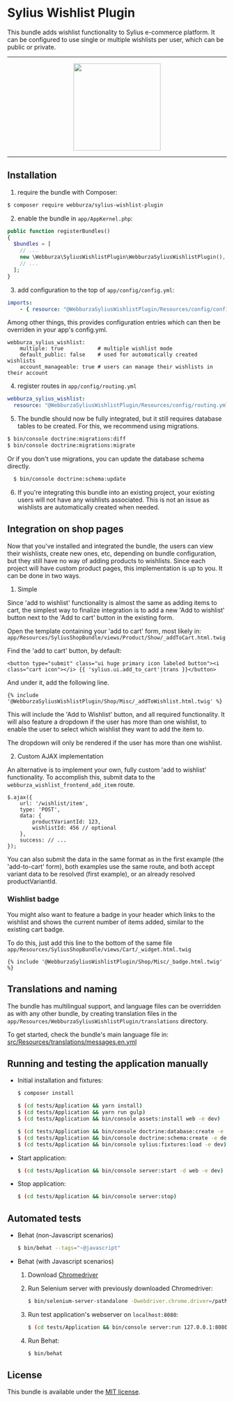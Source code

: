 # Sylius Wishlist Plugin

This bundle adds wishlist functionality to Sylius e-commerce platform. It can be configured
to use single or multiple wishlists per user, which can be public or private.

---

<p align="center"><a href="https://sylius.com/plugins/" target="_blank"><img src="https://sylius.com/assets/badge-approved-by-sylius.png" width="200"></a></p>

---

## Installation

  1. require the bundle with Composer:

  ```bash
  $ composer require webburza/sylius-wishlist-plugin
  ```

  2. enable the bundle in `app/AppKernel.php`:

  ```php
  public function registerBundles()
  {
    $bundles = [
      // ...
      new \Webburza\SyliusWishlistPlugin\WebburzaSyliusWishlistPlugin(),
      // ...
    ];
  }
  ```

  3. add configuration to the top of `app/config/config.yml`:

  ```yaml
  imports:
      - { resource: "@WebburzaSyliusWishlistPlugin/Resources/config/config.yml" }
  ```

  Among other things, this provides configuration entries which can then be overriden
  in your app's config.yml.

  ```
  webburza_sylius_wishlist:
      multiple: true           # multiple wishlist mode
      default_public: false    # used for automatically created wishlists
      account_manageable: true # users can manage their wishlists in their account
  ```

  4. register routes in `app/config/routing.yml`

  ```yaml
  webburza_sylius_wishlist:
    resource: "@WebburzaSyliusWishlistPlugin/Resources/config/routing.yml"
  ```

  5. The bundle should now be fully integrated, but it still requires
  database tables to be created. For this, we recommend using migrations.
  
  ```bash
  $ bin/console doctrine:migrations:diff
  $ bin/console doctrine:migrations:migrate
  ```
  
  Or if you don't use migrations, you can update the database schema directly.
  
  ```bash
    $ bin/console doctrine:schema:update
  ```

  6. If you're integrating this bundle into an existing project, your existing
  users will not have any wishlists associated. This is not an issue as wishlists
  are automatically created when needed.

## Integration on shop pages

Now that you've installed and integrated the bundle, the users can view their wishlists,
create new ones, etc, depending on bundle configuration, but they still have no way of
adding products to wishlists. Since each project will have custom product pages,
this implementation is up to you. It can be done in two ways.

  1. Simple

  Since 'add to wishlist' functionality is almost the same as adding items to cart,
  the simplest way to finalize integration is to add a new 'Add to wishlist' button
  next to the 'Add to cart' button in the existing form.

  Open the template containing your 'add to cart' form, most likely in:
  `app/Resources/SyliusShopBundle/views/Product/Show/_addToCart.html.twig`

  Find the 'add to cart' button, by default:
  ```
  <button type="submit" class="ui huge primary icon labeled button"><i class="cart icon"></i> {{ 'sylius.ui.add_to_cart'|trans }}</button>
  ```

  And under it, add the following line.
  ```
  {% include '@WebburzaSyliusWishlistPlugin/Shop/Misc/_addToWishlist.html.twig' %}
  ```
  
  This will include the 'Add to Wishlist' button, and all required functionality.
  It will also feature a dropdown if the user has more than one wishlist,
  to enable the user to select which wishlist they want to add the item to.

  The dropdown will only be rendered if the user has more than one wishlist.

  2. Custom AJAX implementation

  An alternative is to implement your own, fully custom 'add to wishlist' functionality.
  To accomplish this, submit data to the `webburza_wishlist_frontend_add_item` route.

  ```
  $.ajax({
      url: '/wishlist/item',
      type: 'POST',
      data: {
          productVariantId: 123,
          wishlistId: 456 // optional
      },
      success: // ...
  });
  ```

  You can also submit the data in the same format as in the first example
  (the 'add-to-cart' form), both examples use the same route, and both
  accept variant data to be resolved (first example), or an already resolved
  productVariantId.
  
### Wishlist badge

You might also want to feature a badge in your header which links to the wishlist
  and shows the current number of items added, similar to the existing cart badge.
  
To do this, just add this line to the bottom of the same file
`app/Resources/SyliusShopBundle/views/Cart/_widget.html.twig`

```
{% include '@WebburzaSyliusWishlistPlugin/Shop/Misc/_badge.html.twig' %}
```
  
## Translations and naming

The bundle has multilingual support, and language files can be
overridden as with any other bundle, by creating translation files in the
`app/Resources/WebburzaSyliusWishlistPlugin/translations` directory.

To get started, check the bundle's main language file in:
[src/Resources/translations/messages.en.yml](src/Resources/translations/messages.en.yml)

## Running and testing the application manually

- Initial installation and fixtures:

    ```bash
    $ composer install
    
    $ (cd tests/Application && yarn install)
    $ (cd tests/Application && yarn run gulp)
    $ (cd tests/Application && bin/console assets:install web -e dev)
    
    $ (cd tests/Application && bin/console doctrine:database:create -e dev)
    $ (cd tests/Application && bin/console doctrine:schema:create -e dev)
    $ (cd tests/Application && bin/console sylius:fixtures:load -e dev)
    ```
    
- Start application:

    ```bash
    $ (cd tests/Application && bin/console server:start -d web -e dev)
    ```
    
- Stop application:

    ```bash
    $ (cd tests/Application && bin/console server:stop)
    ```

## Automated tests

  - Behat (non-Javascript scenarios)

    ```bash
    $ bin/behat --tags="~@javascript"
    ```

  - Behat (with Javascript scenarios)
 
    1. Download [Chromedriver](https://sites.google.com/a/chromium.org/chromedriver/)
    
    2. Run Selenium server with previously downloaded Chromedriver:
    
        ```bash
        $ bin/selenium-server-standalone -Dwebdriver.chrome.driver=/path/to/chromedriver
        ```
    3. Run test application's webserver on `localhost:8080`:
    
        ```bash
        $ (cd tests/Application && bin/console server:run 127.0.0.1:8080 -d web -e test)
        ```
    
    4. Run Behat:
    
        ```bash
        $ bin/behat
        ```

## License

This bundle is available under the [MIT license](LICENSE).
